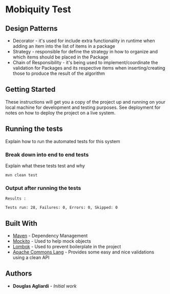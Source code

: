 # Mobiquity Test

## Design Patterns

* Decorator - it's used for include extra functionality in runtime when adding an item into the list of items in a package
* Strategy - responsible for define the strategy in how to organize and which items should be placed in the Package 
* Chain of Responsibility - it's being used to implement/coordinate the validation for Packages and its respective items when inserting/creating those to produce the result of the algorithm

## Getting Started

These instructions will get you a copy of the project up and running on your local machine for development and testing purposes. See deployment for notes on how to deploy the project on a live system.

## Running the tests

Explain how to run the automated tests for this system

### Break down into end to end tests

Explain what these tests test and why

```
mvn clean test
```

### Output after running the tests

```
Results :

Tests run: 28, Failures: 0, Errors: 0, Skipped: 0
```

## Built With

* [Maven](https://maven.apache.org/) - Dependency Management
* [Mockito](https://site.mockito.org/) - Used to help mock objects
* [Lombok](https://projectlombok.org/) - Used to prevent boilerplate in the project
* [Apache Commons Lang](https://commons.apache.org/proper/commons-lang/) - Provides some easy and nice validations using a clean API


## Authors

* **Douglas Agliardi** - *Initial work*